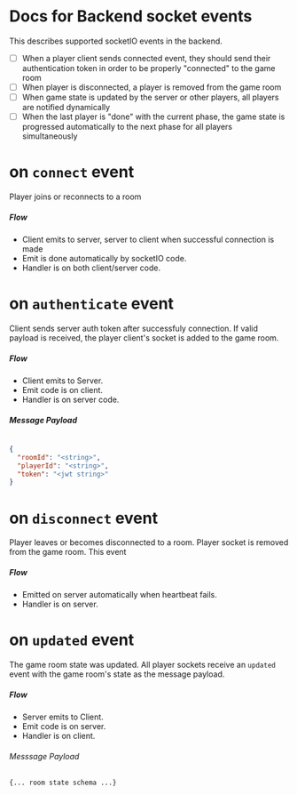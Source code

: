 # Docs for Backend socket events

This describes supported socketIO events in the backend.

- [ ] When a player client sends connected event, they should send their authentication token in order to be properly "connected" to the game room
- [ ] When player is disconnected, a player is removed from the game room
- [ ] When game state is updated by the server or other players, all players are notified dynamically
- [ ] When the last player is "done" with the current phase, the game state is progressed automatically to the next phase for all players simultaneously

# on `connect` event

Player joins or reconnects to a room

##### Flow

- Client emits to server, server to client when successful connection is made
- Emit is done automatically by socketIO code.
- Handler is on both client/server code.


# on `authenticate` event 

Client sends server auth token after successfuly connection. If valid payload is received, the player client's socket is added to the game room.

##### Flow

- Client emits to Server. 
- Emit code is on client. 
- Handler is on server code.

##### Message Payload

```json

{
  "roomId": "<string>",
  "playerId": "<string>",
  "token": "<jwt string>"
}

```

# on `disconnect` event 

Player leaves or becomes disconnected to a room. Player socket is removed from the game room. This event

##### Flow

- Emitted on server automatically when heartbeat fails. 
- Handler is on server.

# on `updated` event

The game room state was updated. All player sockets receive an `updated` event with the game room's state as the message payload.

##### Flow

- Server emits to Client. 
- Emit code is on server.
- Handler is on client.

###### Messsage Payload

```
{... room state schema ...}
```

